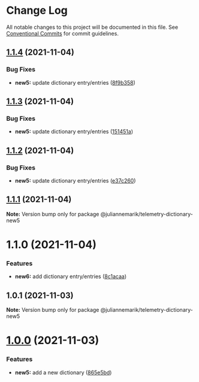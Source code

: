 # Change Log

All notable changes to this project will be documented in this file.
See [Conventional Commits](https://conventionalcommits.org) for commit guidelines.

## [1.1.4](https://github.com/juliannemarik/telemetry-dictionary-packages/compare/@juliannemarik/telemetry-dictionary-new5@1.1.3...@juliannemarik/telemetry-dictionary-new5@1.1.4) (2021-11-04)


### Bug Fixes

* **new5:** update dictionary entry/entries ([8f9b358](https://github.com/juliannemarik/telemetry-dictionary-packages/commit/8f9b3589183eb65e1c57b8b711f1bcc8666b4e0c))





## [1.1.3](https://github.com/juliannemarik/telemetry-dictionary-packages/compare/@juliannemarik/telemetry-dictionary-new5@1.1.2...@juliannemarik/telemetry-dictionary-new5@1.1.3) (2021-11-04)


### Bug Fixes

* **new5:** update dictionary entry/entries ([151451a](https://github.com/juliannemarik/telemetry-dictionary-packages/commit/151451a5011f69bb0b976561386c21fe5a51dcfa))





## [1.1.2](https://github.com/juliannemarik/telemetry-dictionary-packages/compare/@juliannemarik/telemetry-dictionary-new5@1.1.1...@juliannemarik/telemetry-dictionary-new5@1.1.2) (2021-11-04)


### Bug Fixes

* **new5:** update dictionary entry/entries ([e37c260](https://github.com/juliannemarik/telemetry-dictionary-packages/commit/e37c2603a03004d5493af4d2c480399dac641b07))





## [1.1.1](https://github.com/juliannemarik/telemetry-dictionary-packages/compare/@juliannemarik/telemetry-dictionary-new5@1.1.0...@juliannemarik/telemetry-dictionary-new5@1.1.1) (2021-11-04)

**Note:** Version bump only for package @juliannemarik/telemetry-dictionary-new5





# 1.1.0 (2021-11-04)


### Features

* **new6:** add dictionary entry/entries ([8c1acaa](https://github.com/juliannemarik/telemetry-dictionary-packages/commit/8c1acaa82755559d742d486e3541e68e2a0b46d8))





## 1.0.1 (2021-11-03)

**Note:** Version bump only for package @juliannemarik/telemetry-dictionary-new5





# [1.0.0](https://github.com/juliannemarik/telemetry-dictionary-packages/compare/@juliannemarik/telemetry-dictionary-new5@1.0.0...@juliannemarik/telemetry-dictionary-new5@1.0.0) (2021-11-03)


### Features

* **new5:** add a new dictionary ([865e5bd](https://github.com/juliannemarik/telemetry-dictionary-packages/commit/865e5bd2401dcbaf002740063c81a5ed71f6a459))
